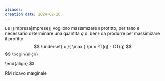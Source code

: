 ```yaml
---
aliases: 
creation date: 2024-02-26
---
```


Le [[impresa|imprese]] vogliono massimizare il profitto, per farlo è necessario determinare una quantità $q$ di bene da produrre per massimizare il profitto.
$$ \underset{ q }{ \max } \pi = RT(q) - CT(q) $$
$$ \begin{align}

\end{align} $$

RM ricavo marginale